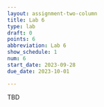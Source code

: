```yaml
---
layout: assignment-two-column
title: Lab 6
type: lab
draft: 0
points: 6
abbreviation: Lab 6
show_schedule: 1
num: 6
start_date: 2023-09-28
due_date: 2023-10-01

---
```

TBD